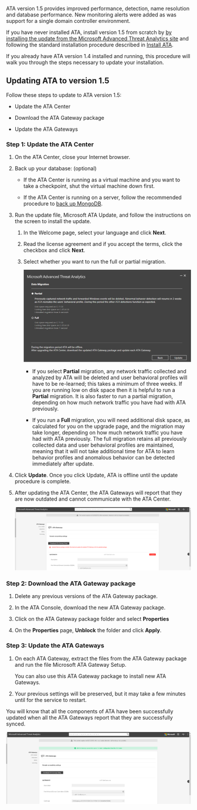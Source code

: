 ATA version 1.5 provides improved performance, detection, name resolution and database performance.  New monitoring alerts were added as was support for a single domain controller environment.

If you have never installed ATA, install version 1.5 from scratch by [by installing the update from the Microsoft Advanced Threat Analytics site](http://www.microsoft.com/en-us/evalcenter/evaluate-microsoft-advanced-threat-analytics) and following the standard installation procedure described in [Install ATA](../Topic/Install_ATA.md).

If you already have ATA version 1.4 installed and running, this procedure will walk you through the steps necessary to update your installation.

## Updating ATA to version 1.5
Follow these steps to update to ATA version 1.5:

- Update the ATA Center

- Download the ATA Gateway package

- Update the ATA Gateways

### Step 1: Update the ATA Center

1. On the ATA Center, close your Internet browser.

2. Back up your database: (optional)

   - If the  ATA Center is running as a virtual machine and you want to take a checkpoint, shut the virtual machine down first.

   - If the ATA Center is running on a server, follow the recommended procedure to [back up MongoDB](https://docs.mongodb.org/manual/core/backups/).

3. Run the update file, Microsoft ATA Update, and follow the instructions on the screen to install the update.

   1. In the Welcome page, select your language and click **Next**.

   2. Read the license agreement and if you accept the terms, click the checkbox and click **Next**.

   3. Select whether you want to run the full or partial migration.

      ![](../Image/ATA_center_fullpartial.png)

      - If you select **Partial** migration, any network traffic collected and analyzed by ATA will be deleted and user behavioral profiles will have to be re-learned; this takes a minimum of three weeks. If you are running low on disk space then it is helpful to run a **Partial** migration. It is also faster to run a partial migration, depending on how much network traffic you have had with ATA previously.

      - If you run a **Full** migration, you will need additional disk space, as calculated for you on the upgrade page, and the migration may take longer, depending on how much network traffic you have had with ATA previously. The full migration retains all previously collected data and user behavioral profiles are maintained, meaning that it will not take additional time for ATA to learn behavior profiles and anomalous behavior can be detected  immediately after update.

4. Click **Update**. Once you click Update, ATA is offline until the update procedure is complete.

5. After updating the ATA Center, the ATA Gateways will report that they are now outdated and cannot communicate with the ATA Center.

   ![](../Image/ATA_center_outdated.png)

### Step 2: Download the ATA Gateway package

1. Delete any previous versions of the ATA Gateway package.

2. In the ATA Console, download the new ATA Gateway package.

3. Click on the ATA Gateway package folder and select **Properties**

4. On the **Properties** page, **Unblock** the folder and click **Apply**.

### Step 3: Update the ATA Gateways

1. On each ATA Gateway, extract the files from the ATA Gateway package and run the file Microsoft ATA Gateway Setup.

   You can also use this ATA Gateway package to install new ATA Gateways.

2. Your previous settings will be preserved, but it may take a few minutes until for the service to restart.

You will know that all the components of ATA have been successfully updated when all the ATA Gateways report that they are successfully synced.

![](../Image/ATA_gw_updated.png)

